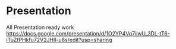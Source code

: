 # Presentation
All Presentation ready work
https://docs.google.com/presentation/d/1O2YP4Vq7iiwU_3DL-tT6-iTuZfPHkfu72V2JHlI-u8s/edit?usp=sharing
